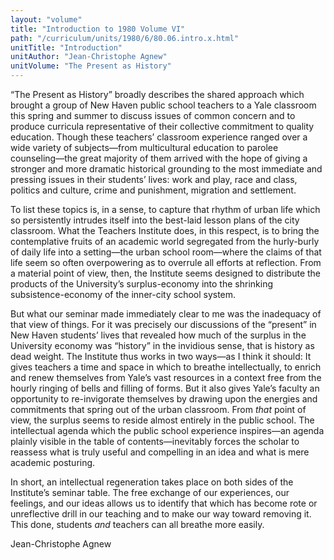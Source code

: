 ```yaml
---
layout: "volume"
title: "Introduction to 1980 Volume VI"
path: "/curriculum/units/1980/6/80.06.intro.x.html"
unitTitle: "Introduction"
unitAuthor: "Jean-Christophe Agnew"
unitVolume: "The Present as History"
---
```

<body>
 <p>
  “The Present as History” broadly describes the shared approach which brought a group of New Haven public school teachers to a Yale classroom this spring and summer to discuss issues of common concern and to produce curricula representative of their collective commitment to quality education. Though these teachers’ classroom experience ranged over a wide variety of subjects—from multicultural education to parolee counseling—the great majority of them arrived with the hope of giving a stronger and more dramatic historical grounding to the most immediate and pressing issues in their students’ lives: work and play, race and class, politics and culture, crime and punishment, migration and settlement.
 </p>
 <p>
  To list these topics is, in a sense, to capture that rhythm of urban life which so persistently intrudes itself into the best-laid lesson plans of the city classroom. What the Teachers Institute does, in this respect, is to bring the contemplative fruits of an academic world segregated from the hurly-burly of daily life into a setting—the urban school room—where the claims of that life seem so often overpowering as to overrule all efforts at reflection. From a material point of view, then, the Institute seems designed to distribute the products of the University’s surplus-economy into the shrinking subsistence-economy of the inner-city school system.
 </p>
 <p>
  But what our seminar made immediately clear to me was the inadequacy of that view of things. For it was precisely our discussions of the “present” in New Haven students’ lives that revealed how much of the surplus in the University economy was “history” in the invidious sense, that is history as dead weight. The Institute thus works in two ways—as I think it should: It gives teachers a time and space in which to breathe intellectually, to enrich and renew themselves from Yale’s vast resources in a context free from the hourly ringing of bells and filling of forms. But it also gives Yale’s faculty an opportunity to re-invigorate themselves by drawing upon the energies and commitments that spring out of the urban classroom. From
  <i>
   that
  </i>
  point of view, the surplus seems to reside almost entirely in the public school. The intellectual agenda which the public school experience inspires—an agenda plainly visible in the table of contents—inevitably forces the scholar to reassess what is truly useful and compelling in an idea and what is mere academic posturing.
 </p>
 <p>
  In short, an intellectual regeneration takes place on both sides of the Institute’s seminar table. The free exchange of our experiences, our feelings, and our ideas allows us to identify that which has become rote or unreflective drill in our teaching and to make our way toward removing it. This done, students
  <i>
   and
  </i>
  teachers can all breathe more easily.
 </p>
 <p>
  Jean-Christophe Agnew
 </p>

</body>